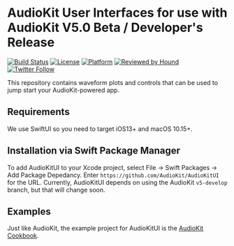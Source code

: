 # AudioKit User Interfaces for use with AudioKit V5.0 Beta / Developer's Release

[![Build Status](https://github.com/AudioKit/AudioKitUI/workflows/CI/badge.svg)](https://github.com/AudioKit/AudioKitUI/actions?query=workflow%3ACI)
[![License](https://img.shields.io/cocoapods/l/AudioKit.svg?style=flat)](https://github.com/AudioKit/AudioKit/blob/v5-main/LICENSE)
[![Platform](https://img.shields.io/cocoapods/p/AudioKit.svg?style=flat)](https://github.com/AudioKit/AudioKit/wiki)
[![Reviewed by Hound](https://img.shields.io/badge/Reviewed_by-Hound-8E64B0.svg)](https://houndci.com)
[![Twitter Follow](https://img.shields.io/twitter/follow/AudioKitPro.svg?style=social)](http://twitter.com/AudioKitPro)

This repository contains waveform plots and controls that can be used to jump start your AudioKit-powered app. 

## Requirements

We use SwiftUI so you need to target iOS13+ and macOS 10.15+.

## Installation via Swift Package Manager

To add AudioKitUI to your Xcode project, select File -> Swift Packages -> Add Package Depedancy. Enter `https://github.com/AudioKit/AudioKitUI` for the URL. Currently, AudioKitUI depends on using the AudioKit `v5-develop` branch, but that will change soon.

## Examples

Just like AudioKit, the example project for AudioKitUI is the [AudioKit Cookbook](https://github.com/AudioKit/Cookbook/).
